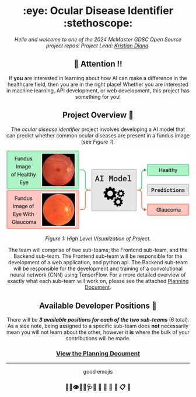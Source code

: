 <h1 align="center"> :eye: Ocular Disease Identifier :stethoscope:</h1>

<div align="center">


*Hello and welcome to one of the 2024 McMaster GDSC Open Source project repos! Project Lead: [Kristian Diana](https://github.com/kristiandiana).*



## :loudspeaker: Attention :bangbang:

If **you** are interested in learning about how AI can make a difference in the healthcare field, then you are in the right place! Whether you are interested in machine learning, API development, or web development, this project has something for you! 

## Project Overview :page_with_curl: 

The *ocular disease identifier* project involves developing a AI model that can predict whether common ocular diseases are present in a fundus image (see *Figure 1*).

![Figure 1](images/Figure1.png)
<p align="center"><em>Figure 1: High Level Visualization of Project.</em></p>



The team will comprise of two sub-teams; the Frontend sub-team, and the Backend sub-team. 
The Frontend sub-team will be responsible for the development of a web application, and python api. The Backend sub-team will be responsible for the development and training of a convolutional neural network (CNN) using TensorFlow. For a more detailed overview of exactly what each sub-team will work on, please see the attached [Planning Document](./PLAN.md).





## Available Developer Positions :busts_in_silhouette:



There will be ***3 available positions for each of the two sub-teams*** (6 total). As a side note, being assigned to a specific sub-team does **not** necessarily mean you will not learn about the other, however it **is** where the bulk of your contributions will be made.


### [View the Planning Document](./PLAN.md)


--------------------------
good emojis
### :loudspeaker::bell::eye::health_worker::stethoscope::hospital: :open_file_folder: :file_folder:  :scroll: :open_book: :clipboard: :bookmark_tabs:

</div>

